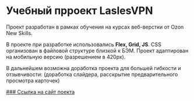 # Учебный прроект LaslesVPN 

Проект разработан в рамках обучения на курсах веб-верстки от Ozon New Skills.

В проекте при разработке использовались **Flex, Grid, JS**. CSS организован в файловой структуре близкой к БЭМ. Проект адаптирован на мобильную версию (разрешением в 420рх).

В дальнейшем возможна доработка проекта для большей гибкости и отзывчивости: (доработка слайдера, расскрытие предварительного просмотра карточек) 


[### Ссылка на сайт поекта](https://lina7227.github.io/landing/)
